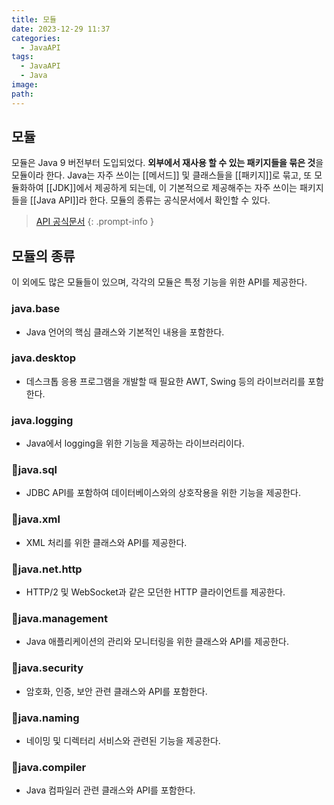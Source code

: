 ```yaml
---
title: 모듈
date: 2023-12-29 11:37
categories:
  - JavaAPI
tags:
  - JavaAPI
  - Java
image: 
path:
---
```


## 모듈
모듈은 Java 9 버전부터 도입되었다. **외부에서 재사용 할 수 있는 패키지들을 묶은 것**을 모듈이라 한다.
Java는 자주 쓰이는 [[메서드]] 및 클래스들을 [[패키지]]로 묶고, 또 모듈화하여 [[JDK]]에서 제공하게 되는데, 이 기본적으로 제공해주는 자주 쓰이는 패키지들을 [[Java API]]라 한다. 모듈의 종류는 공식문서에서 확인할 수 있다.

> [API 공식문서](https://docs.oracle.com/javase/17/docs/api/)
{: .prompt-info }

## 모듈의 종류
이 외에도 많은 모듈들이 있으며, 각각의 모듈은 특정 기능을 위한 API를 제공한다.
### java.base
+ Java 언어의 핵심 클래스와 기본적인 내용을 포함한다.
### java.desktop
+ 데스크톱 응용 프로그램을 개발할 때 필요한 AWT, Swing 등의 라이브러리를 포함한다.
### java.logging
+ Java에서 logging을 위한 기능을 제공하는 라이브러리이다.
### 📌java.sql
+ JDBC API를 포함하여 데이터베이스와의 상호작용을 위한 기능을 제공한다.
### 📌java.xml
+ XML 처리를 위한 클래스와 API를 제공한다.
### 📌java.net.http
+ HTTP/2 및 WebSocket과 같은 모던한 HTTP 클라이언트를 제공한다.
### 📌java.management
+ Java 애플리케이션의 관리와 모니터링을 위한 클래스와 API를 제공한다.
### 📌java.security
+ 암호화, 인증, 보안 관련 클래스와 API를 포함한다.
### 📌java.naming
+ 네이밍 및 디렉터리 서비스와 관련된 기능을 제공한다.
### 📌java.compiler
+ Java 컴파일러 관련 클래스와 API를 포함한다.

